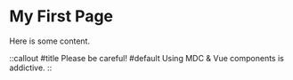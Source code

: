 # My First Page

Here is some content.

::callout
#title
Please be careful!
#default
Using MDC & Vue components is addictive.
::
